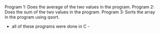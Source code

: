 Program 1: Does the average of the two values in the program.
Program 2: Does the sum of the two values in the program.
Program 3: Sorts the array in the program using qsort. 

- all of these programs were done in C -
